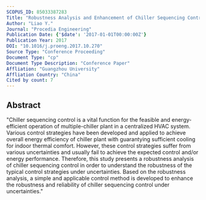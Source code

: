 ```yaml
---
SCOPUS_ID: 85033387283
Title: "Robustness Analysis and Enhancement of Chiller Sequencing Control under Uncertainties"
Author: "Liao Y."
Journal: "Procedia Engineering"
Publication Date: {'$date': '2017-01-01T00:00:00Z'}
Publication Year: 2017
DOI: "10.1016/j.proeng.2017.10.270"
Source Type: "Conference Proceeding"
Document Type: "cp"
Document Type Description: "Conference Paper"
Affliation: "Guangzhou University"
Affliation Country: "China"
Cited by count: 7
---
```


## Abstract
"Chiller sequencing control is a vital function for the feasible and energy-efficient operation of multiple-chiller plant in a centralized HVAC system. Various control strategies have been developed and applied to achieve overall energy efficiency of chiller plant with guarantying sufficient cooling for indoor thermal comfort. However, these control strategies suffer from various uncertainties and usually fail to achieve the expected control and/or energy performance. Therefore, this study presents a robustness analysis of chiller sequencing control in order to understand the robustness of the typical control strategies under uncertainties. Based on the robustness analysis, a simple and applicable control method is developed to enhance the robustness and reliability of chiller sequencing control under uncertainties."
